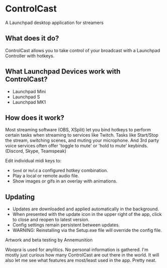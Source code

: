 # ControlCast
A Launchpad desktop application for streamers

## What does it do?
ControlCast allows you to take control of your broadcast with a Launchpad Controller with hotkeys.

## What Launchpad Devices work with ControlCast?
* Launchpad Mini
* Launchpad S
* Launchpad MK1

## How does it work?
Most streaming software (OBS, XSplit) let you bind hotkeys to perform certain tasks when streaming to services like Twitch. Tasks like Start/Stop the stream, switching scenes, and muting your microphone. And 3rd party voice services often offer 'toggle to mute' or 'hold to mute' keybinds. (Discord, Skype, Teamspeak)

Edit individual midi keys to:
* ``Send`` or ``Hold`` a configured hotkey combination.
* Play a local or remote audio file.
* Show images or gifs in an overlay with animations.

## Updating
* Updates are downloaded and applied automatically in the background.
* When presented with the update icon in the upper right of the app, click to close and reopen to latest version.
* Config settings remain persistent between updates.
* WARNING: Reinstalling via the Setup.exe file will override the config file.

Artwork and beta testing by Annemunition

Woopra is used for anylitics. No personal information is gathered. I'm mostly just curious how many ControlCast are out there in the world.
It will also let me see what features are most/least used in the app. Pretty neat.
